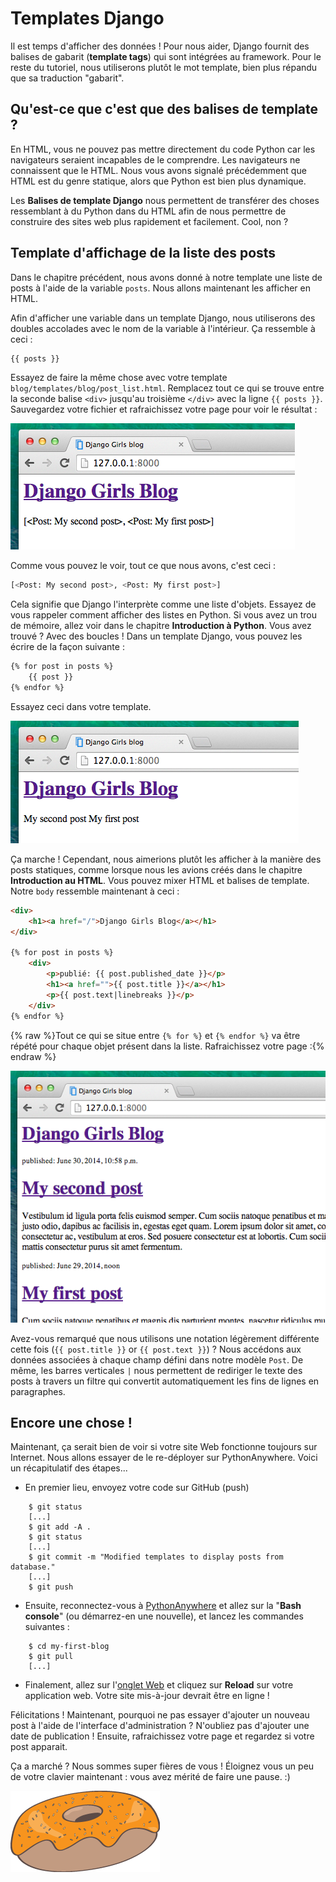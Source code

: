 # Templates Django

Il est temps d'afficher des données ! Pour nous aider, Django fournit des balises de gabarit (**template tags**) qui sont intégrées au framework. Pour le reste du tutoriel, nous utiliserons plutôt le mot template, bien plus répandu que sa traduction "gabarit".

## Qu'est-ce que c'est que des balises de template ?

En HTML, vous ne pouvez pas mettre directement du code Python car les navigateurs seraient incapables de le comprendre. Les navigateurs ne connaissent que le HTML. Nous vous avons signalé précédemment que HTML est du genre statique, alors que Python est bien plus dynamique.

Les **Balises de template Django** nous permettent de transférer des choses ressemblant à du Python dans du HTML afin de nous permettre de construire des sites web plus rapidement et facilement. Cool, non ?

## Template d'affichage de la liste des posts

Dans le chapitre précédent, nous avons donné à notre template une liste de posts à l'aide de la variable `posts`. Nous allons maintenant les afficher en HTML.

Afin d'afficher une variable dans un template Django, nous utiliserons des doubles accolades avec le nom de la variable à l'intérieur. Ça ressemble à ceci :

```html
{{ posts }}
```

Essayez de faire la même chose avec votre template `blog/templates/blog/post_list.html`. Remplacez tout ce qui se trouve entre la seconde balise `<div>` jusqu'au troisième `</div>` avec la ligne `{{ posts }}`. Sauvegardez votre fichier et rafraichissez votre page pour voir le résultat :

![Figure 13.1][1]

 [1]: images/step1.png

Comme vous pouvez le voir, tout ce que nous avons, c'est ceci :

```python
[<Post: My second post>, <Post: My first post>]
```

Cela signifie que Django l'interprète comme une liste d'objets. Essayez de vous rappeler comment afficher des listes en Python. Si vous avez un trou de mémoire, allez voir dans le chapitre **Introduction à Python**. Vous avez trouvé ? Avec des boucles ! Dans un template Django, vous pouvez les écrire de la façon suivante :

```html
{% for post in posts %}
    {{ post }}
{% endfor %}
```

Essayez ceci dans votre template.

![Figure 13.2][2]

 [2]: images/step2.png

Ça marche ! Cependant, nous aimerions plutôt les afficher à la manière des posts statiques, comme lorsque nous les avions créés dans le chapitre **Introduction au HTML**. Vous pouvez mixer HTML et balises de template. Notre `body` ressemble maintenant à ceci :

```html
<div>
    <h1><a href="/">Django Girls Blog</a></h1>
</div>

{% for post in posts %}
    <div>
        <p>publié: {{ post.published_date }}</p>
        <h1><a href="">{{ post.title }}</a></h1>
        <p>{{ post.text|linebreaks }}</p>
    </div>
{% endfor %}
```

{% raw %}Tout ce qui se situe entre `{% for %}` et `{% endfor %}` va être répété pour chaque objet présent dans la liste. Rafraichissez votre page :{% endraw %}

![Figure 13.3][3]

 [3]: images/step3.png

Avez-vous remarqué que nous utilisons une notation légèrement différente cette fois (`{{ post.title }}` or `{{ post.text }}`) ? Nous accédons aux données associées à chaque champ défini dans notre modèle `Post`. De même, les barres verticales `|` nous permettent de rediriger le texte des posts à travers un filtre qui convertit automatiquement les fins de lignes en paragraphes.

## Encore une chose !

Maintenant, ça serait bien de voir si votre site Web fonctionne toujours sur Internet. Nous allons essayer de le re-déployer sur PythonAnywhere. Voici un récapitulatif des étapes...

*   En premier lieu, envoyez votre code sur GitHub (push)
```
    $ git status
    [...]
    $ git add -A .
    $ git status
    [...]
    $ git commit -m "Modified templates to display posts from database."
    [...]
    $ git push
```

*   Ensuite, reconnectez-vous à [PythonAnywhere][4] et allez sur la "**Bash console**" (ou démarrez-en une nouvelle), et lancez les commandes suivantes :

 [4]: https://www.pythonanywhere.com/consoles/
```
    $ cd my-first-blog
    $ git pull
    [...]
```

*   Finalement, allez sur l'[onglet Web][5] et cliquez sur **Reload** sur votre application web. Votre site mis-à-jour devrait être en ligne !

 [5]: https://www.pythonanywhere.com/web_app_setup/

Félicitations ! Maintenant, pourquoi ne pas essayer d'ajouter un nouveau post à l'aide de l'interface d'administration ? N'oubliez pas d'ajouter une date de publication ! Ensuite, rafraichissez votre page et regardez si votre post apparait.

Ça a marché ? Nous sommes super fières de vous ! Éloignez vous un peu de votre clavier maintenant : vous avez mérité de faire une pause. :)

![Figure 13.4][6]

 [6]: images/donut.png
